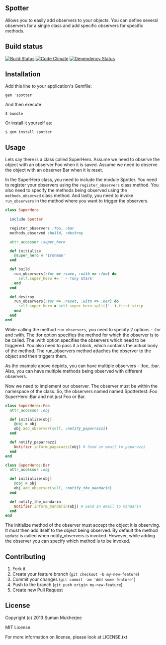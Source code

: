 ## Spotter

Allows you to easily add observers to your objects.
You can define several observers for a single class and add specific
observers for specific methods.

## Build status

[![Build Status](https://travis-ci.org/sumanmukherjee03/spotter.png)](https://travis-ci.org/sumanmukherjee03/spotter)
[![Code Climate](https://codeclimate.com/github/sumanmukherjee03/spotter.png)](https://codeclimate.com/github/sumanmukherjee03/spotter)
[![Dependency Status](https://gemnasium.com/sumanmukherjee03/spotter.png)](https://gemnasium.com/sumanmukherjee03/spotter)

## Installation

Add this line to your application's Gemfile:

    gem 'spotter'

And then execute:

    $ bundle

Or install it yourself as:

    $ gem install spotter

## Usage
Lets say there is a class called SuperHero.
Assume we need to observe the object with an observer Foo when it is saved.
Assume we need to observe the object with an observer Bar when it is reset.

In the SuperHero class, you need to include the module Spotter.
You need to register your observers using the ```register_observers``` class method.
You also need to specify the methods being observed using the ```methods_observed``` class method.
And lastly, you need to invoke ```run_observers``` in the method where you want to trigger the observers.
```ruby
class SuperHero
  
  include Spotter

  register_observers :foo, :bar
  methods_observed :build, :destroy

  attr_accessor :super_hero

  def initialize
    @super_hero = 'Ironman'
  end

  def build
    run_observers(:for => :save, :with => :foo) do
      self.super_hero += ' - Tony Stark'
    end
  end

  def destroy
    run_observers(:for => :reset, :with => :bar) do
      self.super_hero = self.super_hero.split('-').first.strip
    end
  end
end
```
While calling the method ```run_observers```, you need to specify 2 options - :for and :with.
The :for option specifies the method for which the observer is to be called.
The :with option specifies the observers which need to be triggered.
You also need to pass it a block, which contains the actual body of the method.
The run_observers method attaches the observer to the object and then triggers them.

As the example above depicts, you can have multiple observers - :foo, :bar.
Also, you can have multiple methods being observed with different observers.

Now we need to implement our observer.
The observer must be within the namespace of the class.
So, the observers named named Spottertest::Foo SuperHero::Bar and not just Foo or Bar.
```ruby
class SuperHero::Foo
  attr_accessor :obj

  def initialize(obj)
    @obj = obj
    obj.add_observer(self, :notify_paparrazzi)
  end

  def notify_paparrazzi
    Notifier.inform_paparazzi(obj) # Send an email to paparazzi
  end
end

class SuperHero::Bar
  attr_accessor :obj

  def initialize(obj)
    @obj = obj
    obj.add_observer(self, :notify_the_mandarin)
  end

  def notify_the_mandarin
    Notifier.inform_mandarin(obj) # Send an email to mandarin
  end
end
```
The initialize method of the observer must accept the object it is observing.
It must then add itself to the object being observed.
By default the method ```update``` is called when notify_observers is invoked.
However, while adding the observer you can specify which method is to be invoked.

## Contributing

1. Fork it
2. Create your feature branch (`git checkout -b my-new-feature`)
3. Commit your changes (`git commit -am 'Add some feature'`)
4. Push to the branch (`git push origin my-new-feature`)
5. Create new Pull Request

## License
Copyright (c) 2013 Suman Mukherjee

MIT License

For more information on license, please look at LICENSE.txt
